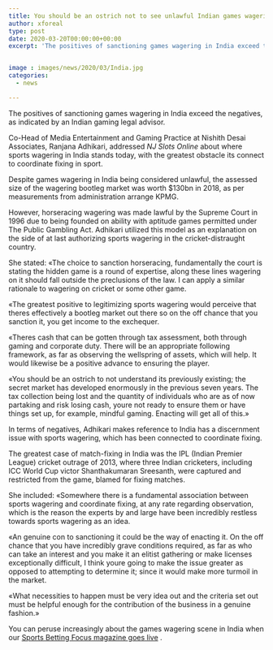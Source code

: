 ```yaml
---
title: You should be an ostrich not to see unlawful Indian games wagering market says lawyer
author: xforeal 
type: post
date: 2020-03-20T00:00:00+00:00
excerpt: 'The positives of sanctioning games wagering in India exceed the negatives, as indicated by an Indian gaming lawyer '


image : images/news/2020/03/India.jpg
categories:
  - news

---
```

The positives of sanctioning games wagering in India exceed the negatives, as indicated by an Indian gaming legal advisor. 

Co-Head of Media Entertainment and Gaming Practice at Nishith Desai Associates, Ranjana Adhikari, addressed _NJ Slots Online_ about where sports wagering in India stands today, with the greatest obstacle its connect to coordinate fixing in sport. 

Despite games wagering in India being considered unlawful, the assessed size of the wagering bootleg market was worth $130bn in 2018, as per measurements from administration arrange KPMG. 

However, horseracing wagering was made lawful by the Supreme Court in 1996 due to being founded on ability with aptitude games permitted under The Public Gambling Act. Adhikari utilized this model as an explanation on the side of at last authorizing sports wagering in the cricket-distraught country. 

She stated: &#171;The choice to sanction horseracing, fundamentally the court is stating the hidden game is a round of expertise, along these lines wagering on it should fall outside the preclusions of the law. I can apply a similar rationale to wagering on cricket or some other game. 

&#171;The greatest positive to legitimizing sports wagering would perceive that theres effectively a bootleg market out there so on the off chance that you sanction it, you get income to the exchequer. 

&#171;Theres cash that can be gotten through tax assessment, both through gaming and corporate duty. There will be an appropriate following framework, as far as observing the wellspring of assets, which will help. It would likewise be a positive advance to ensuring the player. 

&#171;You should be an ostrich to not understand its previously existing; the secret market has developed enormously in the previous seven years. The tax collection being lost and the quantity of individuals who are as of now partaking and risk losing cash, youre not ready to ensure them or have things set up, for example, mindful gaming. Enacting will get all of this.&#187; 

In terms of negatives, Adhikari makes reference to India has a discernment issue with sports wagering, which has been connected to coordinate fixing. 

The greatest case of match-fixing in India was the IPL (Indian Premier League) cricket outrage of 2013, where three Indian cricketers, including ICC World Cup victor Shanthakumaran Sreesanth, were captured and restricted from the game, blamed for fixing matches. 

She included: &#171;Somewhere there is a fundamental association between sports wagering and coordinate fixing, at any rate regarding observation, which is the reason the experts by and large have been incredibly restless towards sports wagering as an idea. 

&#171;An genuine con to sanctioning it could be the way of enacting it. On the off chance that you have incredibly grave conditions required, as far as who can take an interest and you make it an elitist gathering or make licenses exceptionally difficult, I think youre going to make the issue greater as opposed to attempting to determine it; since it would make more turmoil in the market. 

&#171;What necessities to happen must be very idea out and the criteria set out must be helpful enough for the contribution of the business in a genuine fashion.&#187; 

You can peruse increasingly about the games wagering scene in India when our [Sports Betting Focus magazine goes live][1] .

 [1]: #